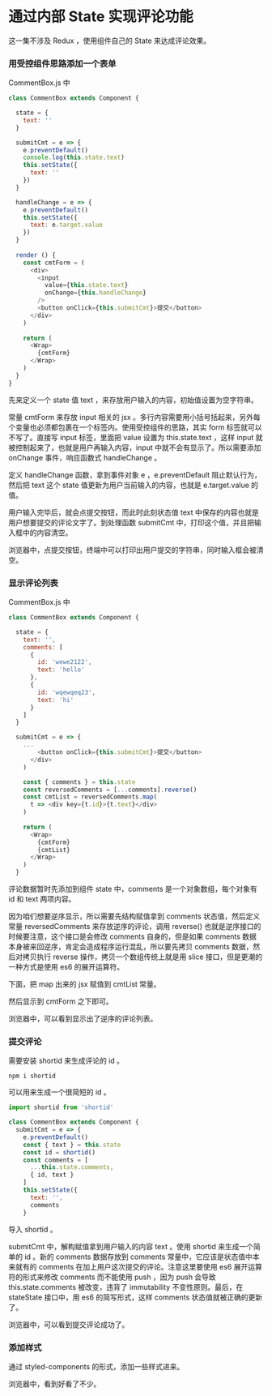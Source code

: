 # 通过内部 State 实现评论功能

这一集不涉及 Redux ，使用组件自己的 State 来达成评论效果。

### 用受控组件思路添加一个表单

CommentBox.js 中

```js
class CommentBox extends Component {

  state = {
    text: ''
  }

  submitCmt = e => {
    e.preventDefault()
    console.log(this.state.text)
    this.setState({
      text: ''
    })
  }

  handleChange = e => {
    e.preventDefault()
    this.setState({
      text: e.target.value
    })
  }
  
  render () {
    const cmtForm = (
      <div>
        <input 
          value={this.state.text} 
          onChange={this.handleChange}
        />
        <button onClick={this.submitCmt}>提交</button>
      </div>
    )
    
    return (
      <Wrap>
        {cmtForm}
      </Wrap>
    )
  }
}
```

先来定义一个 state 值 text ，来存放用户输入的内容，初始值设置为空字符串。

常量 cmtForm 来存放 input 相关的 jsx 。多行内容需要用小括号括起来，另外每个变量也必须都包裹在一个标签内。使用受控组件的思路，其实 form 标签就可以不写了。直接写 input 标签，里面把 value 设置为 this.state.text ，这样 input 就被控制起来了，也就是用户再输入内容，input 中就不会有显示了。所以需要添加 onChange 事件，响应函数式 handleChange 。

定义 handleChange 函数，拿到事件对象 e ，e.preventDefault 阻止默认行为，然后把 text 这个 state 值更新为用户当前输入的内容，也就是 e.target.value 的值。

用户输入完毕后，就会点提交按钮，而此时此刻状态值 text 中保存的内容也就是用户想要提交的评论文字了。到处理函数 submitCmt 中，打印这个值，并且把输入框中的内容清空。

浏览器中，点提交按钮，终端中可以打印出用户提交的字符串，同时输入框会被清空。

### 显示评论列表

CommentBox.js 中

```js
class CommentBox extends Component {

  state = {
    text: '',
    comments: [
      {
        id: 'wewe2122',
        text: 'hello'
      },
      {
        id: 'wqewqeq23',
        text: 'hi'
      }
    ]
  }

  submitCmt = e => {
    ...
        <button onClick={this.submitCmt}>提交</button>
      </div>
    )

    const { comments } = this.state
    const reversedComments = [...comments].reverse()
    const cmtList = reversedComments.map(
      t => <div key={t.id}>{t.text}</div>
    )
    
    return (
      <Wrap>
        {cmtForm}
        {cmtList}
      </Wrap>
    )
  }
  ```

评论数据暂时先添加到组件 state 中，comments 是一个对象数组，每个对象有 id 和 text 两项内容。

因为咱们想要逆序显示，所以需要先结构赋值拿到 comments 状态值，然后定义常量 reversedComments 来存放逆序的评论，调用 reverse() 也就是逆序接口的时候要注意，这个接口是会修改 comments 自身的，但是如果 comments 数据本身被来回逆序，肯定会造成程序运行混乱，所以要先拷贝 comments 数据，然后对拷贝执行 reverse 操作，拷贝一个数组传统上就是用 slice 接口，但是更潮的一种方式是使用 es6 的展开运算符。

下面，把 map 出来的 jsx 赋值到 cmtList 常量。

然后显示到 cmtForm 之下即可。

浏览器中，可以看到显示出了逆序的评论列表。

### 提交评论

需要安装 shortid 来生成评论的 id 。

```
npm i shortid
```

可以用来生成一个很简短的 id 。

```js
import shortid from 'shortid'

class CommentBox extends Component {
  submitCmt = e => {
    e.preventDefault()
    const { text } = this.state
    const id = shortid()
    const comments = [
      ...this.state.comments,
      { id, text }
    ]
    this.setState({
      text: '',
      comments
    }
```

导入 shortid 。

submitCmt 中，解构赋值拿到用户输入的内容 text 。使用 shortid 来生成一个简单的 id 。新的 comments 数据存放到 comments 常量中，它应该是状态值中本来就有的 comments 在加上用户这次提交的评论。注意这里要使用 es6 展开运算符的形式来修改 comments 而不能使用 push ，因为 push 会导致 this.state.comments 被改变，违背了 immutability 不变性原则。最后，在 stateState 接口中，用 es6 的简写形式，这样 comments 状态值就被正确的更新了。

浏览器中，可以看到提交评论成功了。

### 添加样式

通过 styled-components 的形式，添加一些样式进来。

浏览器中，看到好看了不少。